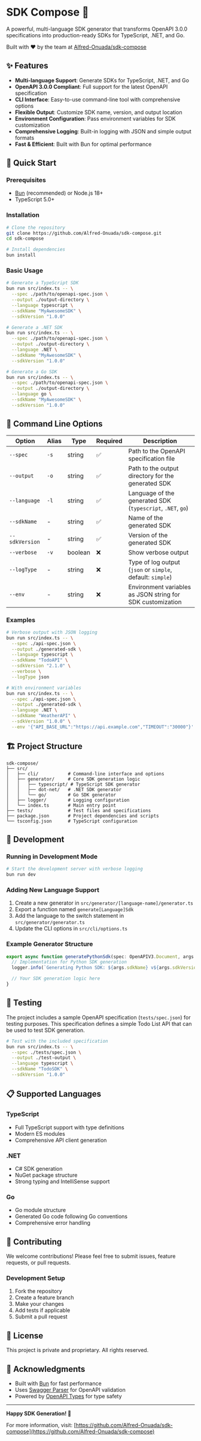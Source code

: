 # SDK Compose 🚀

A powerful, multi-language SDK generator that transforms OpenAPI 3.0.0 specifications into production-ready SDKs for TypeScript, .NET, and Go.

Built with ❤️ by the team at [Alfred-Onuada/sdk-compose](https://github.com/Alfred-Onuada/sdk-compose)

## ✨ Features

- **Multi-language Support**: Generate SDKs for TypeScript, .NET, and Go
- **OpenAPI 3.0.0 Compliant**: Full support for the latest OpenAPI specification
- **CLI Interface**: Easy-to-use command-line tool with comprehensive options
- **Flexible Output**: Customize SDK name, version, and output location
- **Environment Configuration**: Pass environment variables for SDK customization
- **Comprehensive Logging**: Built-in logging with JSON and simple output formats
- **Fast & Efficient**: Built with Bun for optimal performance

## 🚀 Quick Start

### Prerequisites

- [Bun](https://bun.sh/) (recommended) or Node.js 18+
- TypeScript 5.0+

### Installation

```bash
# Clone the repository
git clone https://github.com/Alfred-Onuada/sdk-compose.git
cd sdk-compose

# Install dependencies
bun install
```

### Basic Usage

```bash
# Generate a TypeScript SDK
bun run src/index.ts -- \
  --spec ./path/to/openapi-spec.json \
  --output ./output-directory \
  --language typescript \
  --sdkName "MyAwesomeSDK" \
  --sdkVersion "1.0.0"

# Generate a .NET SDK
bun run src/index.ts -- \
  --spec ./path/to/openapi-spec.json \
  --output ./output-directory \
  --language .NET \
  --sdkName "MyAwesomeSDK" \
  --sdkVersion "1.0.0"

# Generate a Go SDK
bun run src/index.ts -- \
  --spec ./path/to/openapi-spec.json \
  --output ./output-directory \
  --language go \
  --sdkName "MyAwesomeSDK" \
  --sdkVersion "1.0.0"
```

## 📖 Command Line Options

| Option         | Alias | Type    | Required | Description                                                |
| -------------- | ----- | ------- | -------- | ---------------------------------------------------------- |
| `--spec`       | `-s`  | string  | ✅       | Path to the OpenAPI specification file                     |
| `--output`     | `-o`  | string  | ✅       | Path to the output directory for the generated SDK         |
| `--language`   | `-l`  | string  | ✅       | Language of the generated SDK (`typescript`, `.NET`, `go`) |
| `--sdkName`    | -     | string  | ✅       | Name of the generated SDK                                  |
| `--sdkVersion` | -     | string  | ✅       | Version of the generated SDK                               |
| `--verbose`    | `-v`  | boolean | ❌       | Show verbose output                                        |
| `--logType`    | -     | string  | ❌       | Type of log output (`json` or `simple`, default: `simple`) |
| `--env`        | -     | string  | ❌       | Environment variables as JSON string for SDK customization |

### Examples

```bash
# Verbose output with JSON logging
bun run src/index.ts -- \
  --spec ./api-spec.json \
  --output ./generated-sdk \
  --language typescript \
  --sdkName "TodoAPI" \
  --sdkVersion "2.1.0" \
  --verbose \
  --logType json

# With environment variables
bun run src/index.ts -- \
  --spec ./api-spec.json \
  --output ./generated-sdk \
  --language .NET \
  --sdkName "WeatherAPI" \
  --sdkVersion "1.0.0" \
  --env '{"API_BASE_URL":"https://api.example.com","TIMEOUT":"30000"}'
```

## 🏗️ Project Structure

```
sdk-compose/
├── src/
│   ├── cli/           # Command-line interface and options
│   ├── generator/     # Core SDK generation logic
│   │   ├── typescript/ # TypeScript SDK generator
│   │   ├── dot-net/   # .NET SDK generator
│   │   └── go/        # Go SDK generator
│   ├── logger/        # Logging configuration
│   └── index.ts       # Main entry point
├── tests/             # Test files and specifications
├── package.json       # Project dependencies and scripts
└── tsconfig.json      # TypeScript configuration
```

## 🔧 Development

### Running in Development Mode

```bash
# Start the development server with verbose logging
bun run dev
```

### Adding New Language Support

1. Create a new generator in `src/generator/[language-name]/generator.ts`
2. Export a function named `generate[Language]Sdk`
3. Add the language to the switch statement in `src/generator/generator.ts`
4. Update the CLI options in `src/cli/options.ts`

### Example Generator Structure

```typescript
export async function generatePythonSdk(spec: OpenAPIV3.Document, args: CliArgs) {
  // Implementation for Python SDK generation
  logger.info(`Generating Python SDK: ${args.sdkName} v${args.sdkVersion}`);

  // Your SDK generation logic here
}
```

## 🧪 Testing

The project includes a sample OpenAPI specification (`tests/spec.json`) for testing purposes. This specification defines a simple Todo List API that can be used to test SDK generation.

```bash
# Test with the included specification
bun run src/index.ts -- \
  --spec ./tests/spec.json \
  --output ./test-output \
  --language typescript \
  --sdkName "TodoSDK" \
  --sdkVersion "1.0.0"
```

## 📋 Supported Languages

### TypeScript

- Full TypeScript support with type definitions
- Modern ES modules
- Comprehensive API client generation

### .NET

- C# SDK generation
- NuGet package structure
- Strong typing and IntelliSense support

### Go

- Go module structure
- Generated Go code following Go conventions
- Comprehensive error handling

## 🤝 Contributing

We welcome contributions! Please feel free to submit issues, feature requests, or pull requests.

### Development Setup

1. Fork the repository
2. Create a feature branch
3. Make your changes
4. Add tests if applicable
5. Submit a pull request

## 📄 License

This project is private and proprietary. All rights reserved.

## 🙏 Acknowledgments

- Built with [Bun](https://bun.sh/) for fast performance
- Uses [Swagger Parser](https://github.com/APIDevTools/swagger-parser) for OpenAPI validation
- Powered by [OpenAPI Types](https://github.com/openapi-types/openapi-types) for type safety

---

**Happy SDK Generation! 🎉**

For more information, visit: [https://github.com/Alfred-Onuada/sdk-compose](https://github.com/Alfred-Onuada/sdk-compose)
